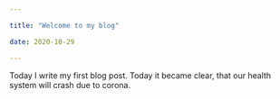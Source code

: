 ```yaml
---

title: "Welcome to my blog"

date: 2020-10-29

---
```


Today I write my first blog post.
Today it became clear, that our health system will crash due to corona.
